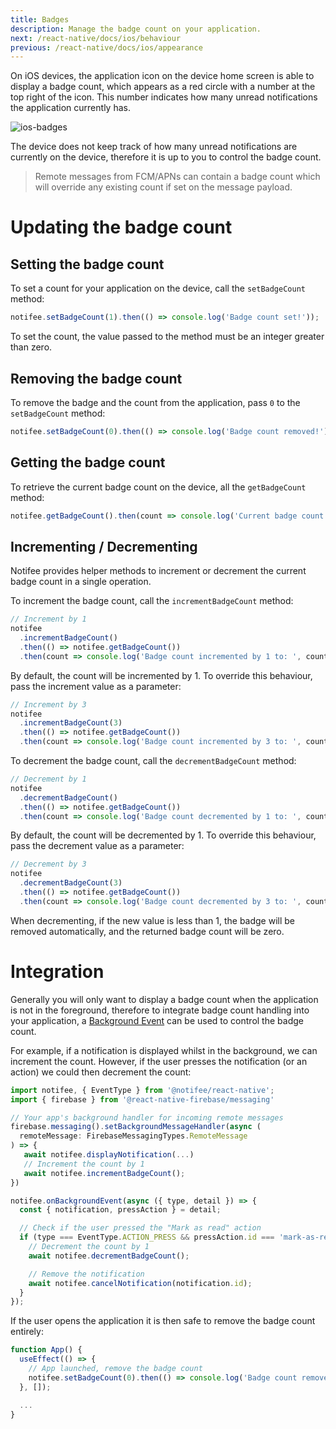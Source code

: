 ```yaml
---
title: Badges
description: Manage the badge count on your application.
next: /react-native/docs/ios/behaviour
previous: /react-native/docs/ios/appearance
---
```


On iOS devices, the application icon on the device home screen is able to display a badge count, which appears as a red
circle with a number at the top right of the icon. This number indicates how many unread notifications the application
currently has.

![ios-badges](https://user-images.githubusercontent.com/14185925/87808464-a555ef00-c851-11ea-999c-a5afea19e6f1.png)

The device does not keep track of how many unread notifications are currently on the device, therefore it is up to you
to control the badge count.

> Remote messages from FCM/APNs can contain a badge count which will override any existing count if set on the message payload.

# Updating the badge count

## Setting the badge count

To set a count for your application on the device, call the `setBadgeCount` method:

```js
notifee.setBadgeCount(1).then(() => console.log('Badge count set!'));
```

To set the count, the value passed to the method must be an integer greater than zero.

## Removing the badge count

To remove the badge and the count from the application, pass `0` to the `setBadgeCount` method:

```js
notifee.setBadgeCount(0).then(() => console.log('Badge count removed!'));
```

## Getting the badge count

To retrieve the current badge count on the device, all the `getBadgeCount` method:

```js
notifee.getBadgeCount().then(count => console.log('Current badge count: ', count));
```

## Incrementing / Decrementing

Notifee provides helper methods to increment or decrement the current badge count in a single operation.

To increment the badge count, call the `incrementBadgeCount` method:

```js
// Increment by 1
notifee
  .incrementBadgeCount()
  .then(() => notifee.getBadgeCount())
  .then(count => console.log('Badge count incremented by 1 to: ', count));
```

By default, the count will be incremented by 1. To override this behaviour, pass the increment value as a parameter:

```js
// Increment by 3
notifee
  .incrementBadgeCount(3)
  .then(() => notifee.getBadgeCount())
  .then(count => console.log('Badge count incremented by 3 to: ', count));
```

To decrement the badge count, call the `decrementBadgeCount` method:

```js
// Decrement by 1
notifee
  .decrementBadgeCount()
  .then(() => notifee.getBadgeCount())
  .then(count => console.log('Badge count decremented by 1 to: ', count));
```

By default, the count will be decremented by 1. To override this behaviour, pass the decrement value as a parameter:

```js
// Decrement by 3
notifee
  .decrementBadgeCount(3)
  .then(() => notifee.getBadgeCount())
  .then(count => console.log('Badge count decremented by 3 to: ', count));
```

When decrementing, if the new value is less than 1, the badge will be removed automatically, and the returned badge count
will be zero.

# Integration

Generally you will only want to display a badge count when the application is not in the foreground, therefore to integrate badge count handling into your application, a [Background Event](/react-native/docs/events#background-events) can be used to control the badge count.

For example, if a notification is displayed whilst in the background, we can increment the count. However, if the user presses the notification (or an action) we could then decrement the count:

```js
import notifee, { EventType } from '@notifee/react-native';
import { firebase } from '@react-native-firebase/messaging'

// Your app's background handler for incoming remote messages
firebase.messaging().setBackgroundMessageHandler(async (
  remoteMessage: FirebaseMessagingTypes.RemoteMessage
) => {
   await notifee.displayNotification(...)
   // Increment the count by 1
   await notifee.incrementBadgeCount();
})

notifee.onBackgroundEvent(async ({ type, detail }) => {
  const { notification, pressAction } = detail;

  // Check if the user pressed the "Mark as read" action
  if (type === EventType.ACTION_PRESS && pressAction.id === 'mark-as-read') {
    // Decrement the count by 1
    await notifee.decrementBadgeCount();

    // Remove the notification
    await notifee.cancelNotification(notification.id);
  }
});
```

If the user opens the application it is then safe to remove the badge count entirely:

```jsx
function App() {
  useEffect(() => {
    // App launched, remove the badge count
    notifee.setBadgeCount(0).then(() => console.log('Badge count removed'));
  }, []);

  ...
}
```
